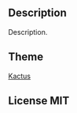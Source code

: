 ## Description

Description.

## Theme

[Kactus](https://github.com/nickbalestra/kactus)

## License MIT
